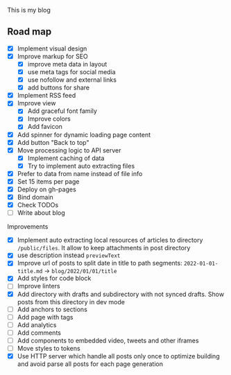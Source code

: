 This is my blog

## Road map

- [x] Implement visual design
- [x] Improve markup for SEO
	- [x] improve meta data in layout
	- [x] use meta tags for social media
	- [x] use nofollow and external links
	- [x] add buttons for share
- [x] Implement RSS feed
- [x] Improve view
	- [x] Add graceful font family
	- [x] Improve colors
	- [x] Add favicon
- [x] Add spinner for dynamic loading page content
- [x] Add button "Back to top"
- [x] Move processing logic to API server
	- [x] Implement caching of data
	- [x] Try to implement auto extracting files
- [x] Prefer to data from name instead of file info
- [x] Set 15 items per page
- [x] Deploy on gh-pages
- [x] Bind domain
- [x] Check TODOs
- [ ] Write about blog

Improvements
- [x] Implement auto extracting local resources of articles to directory `/public/files`. It allow to keep attachments in post directory
- [x] use description instead `previewText`
- [x] Improve url of posts to split date in title to path segments: `2022-01-01-title.md` -> `blog/2022/01/01/title`
- [x] Add styles for code block
- [ ] Improve linters
- [x] Add directory with drafts and subdirectory with not synced drafts. Show posts from this directory in dev mode
- [ ] Add anchors to sections
- [ ] Add page with tags
- [ ] Add analytics
- [ ] Add comments
- [ ] Add components to embedded video, tweets and other iframes
- [ ] Move styles to tokens
- [x] Use HTTP server which handle all posts only once to optimize building and avoid parse all posts for each page generation
